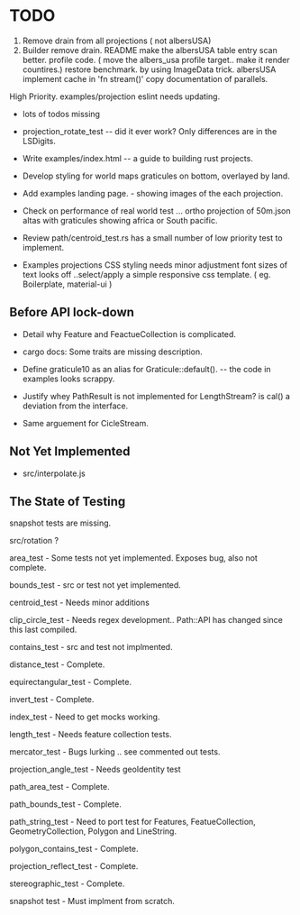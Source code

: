 # TODO

1) Remove drain from all projections ( not albersUSA)
2) Builder remove drain.
  README make the albersUSA table entry scan better.
  profile code. ( move the albers_usa profile target.. make it render countires.)
  restore benchmark. by using ImageData trick.
  albersUSA implement cache in 'fn stream()'
  copy documentation of parallels.

High Priority.
examples/projection eslint needs updating.

* lots of todos missing

* projection_rotate_test -- did it ever work?
  Only differences are in the LSDigits.

* Write examples/index.html -- a guide to building rust projects.

* Develop styling for world maps graticules on bottom, overlayed by land.

* Add examples landing page. - showing images of the each projection.

* Check on performance of real world test ... ortho projection of 50m.json altas
 with graticules showing africa or South pacific.

* Review  path/centroid_test.rs
    has a small number of low priority test to implement.

* Examples projections CSS styling needs minor adjustment font sizes of text
   looks off ..select/apply a simple responsive css template.
  ( eg. Boilerplate, material-ui )

## Before API lock-down

* Detail why Feature and FeactueCollection is complicated.

* cargo docs:
  Some traits are missing description.

* Define graticule10 as an alias for Graticule::default().
 -- the code in examples looks scrappy.

* Justify whey PathResult is not implemented for LengthStream? is cal() a deviation from the interface.

* Same arguement for CicleStream.

## Not Yet Implemented

* src/interpolate.js

## The State of Testing

snapshot tests are missing.

src/rotation ?

area_test - Some tests not yet implemented. Exposes bug, also not complete.

bounds_test - src or test not yet implemented.

centroid_test - Needs minor additions

clip_circle_test - Needs regex development.. Path::API has changed since this last compiled.

contains_test - src and test not implmented.

distance_test - Complete.

equirectangular_test - Complete.

invert_test - Complete.

index_test - Need to get mocks working.

length_test -  Needs feature collection tests.

mercator_test - Bugs lurking .. see commented out tests.

projection_angle_test  - Needs geoIdentity test

path_area_test - Complete.

path_bounds_test - Complete.

path_string_test - Need to port test for Features, FeatueCollection, GeometryCollection, Polygon and LineString.

polygon_contains_test - Complete.

projection_reflect_test - Complete.

stereographic_test - Complete.

snapshot test - Must implment from scratch.

